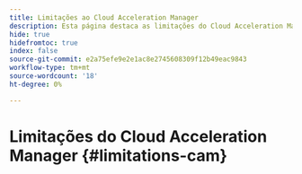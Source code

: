 ```yaml
---
title: Limitações ao Cloud Acceleration Manager
description: Esta página destaca as limitações do Cloud Acceleration Manager.
hide: true
hidefromtoc: true
index: false
source-git-commit: e2a75efe9e2e1ac8e2745608309f12b49eac9843
workflow-type: tm+mt
source-wordcount: '18'
ht-degree: 0%

---
```



# Limitações do Cloud Acceleration Manager {#limitations-cam}
